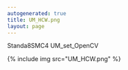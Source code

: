 ```yaml
---
autogenerated: true
title: UM_HCW.png
layout: page
---
```


Standa8SMC4 UM\_set\_OpenCV

{% include img src="UM_HCW.png" %}

